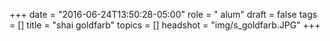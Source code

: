 +++
date = "2016-06-24T13:50:28-05:00"
role = " alum"
draft = false
tags = []
title = "shai goldfarb"
topics = []
headshot = "img/s_goldfarb.JPG"
+++